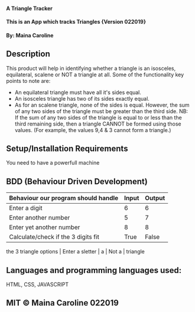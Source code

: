 #### A Triangle Tracker

#### This is an App which tracks Triangles {Version 022019}

#### By: Maina Caroline

## Description
This product will help in identifying whether a triangle is an isosceles, equilateral, scalene or NOT a triangle at all.
Some of the functionality key points to note are:

- An equilateral triangle must have all it's sides equal.
- An isosceles triangle has two of its sides exactly equal.
- As for an scalene triangle, none of the sides is equal. However, the sum of any two sides of the triangle must be greater than the third side.
NB: If the sum of any two sides of the triangle is equal to or less than the third remaining side, then a triangle CANNOT be formed using those values. (For example, the values 9,4 & 3 cannot form a triangle.)

## Setup/Installation Requirements
You need to have a powerfull machine

## BDD (Behaviour Driven Development)

| Behaviour our program should handle | Input | Output |
| ------------------------------------|-------| ------ |
| Enter a digit                       | 6     | 6      |
| Enter another number                | 5     | 7      |
| Enter yet another number            | 8     | 8      |
| Calculate/check if the 3 digits fit | True  | False  
  the 3 triangle options 
| Enter a sletter                      |  a   | Not a  |
                                                triangle
                                       

## Languages and programming languages used:
HTML, CSS, JAVASCRIPT



## MIT © Maina Caroline 022019




